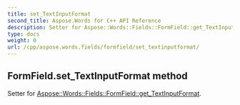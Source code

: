 ```yaml
---
title: set_TextInputFormat
second_title: Aspose.Words for C++ API Reference
description: Setter for Aspose::Words::Fields::FormField::get_TextInputFormat. 
type: docs
weight: 0
url: /cpp/aspose.words.fields/formfield/set_textinputformat/
---
```

## FormField.set_TextInputFormat method


Setter for [Aspose::Words::Fields::FormField::get_TextInputFormat](./get_textinputformat/).

